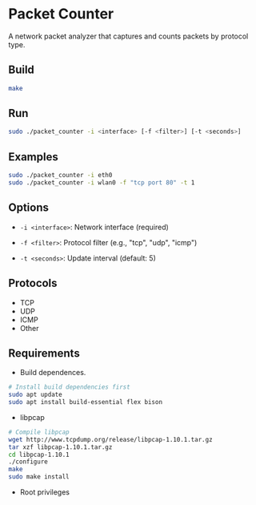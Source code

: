 # Packet Counter

A network packet analyzer that captures and counts packets by protocol type. 

## Build

```sh
make
```

## Run

```sh
sudo ./packet_counter -i <interface> [-f <filter>] [-t <seconds>]
```

## Examples

```sh
sudo ./packet_counter -i eth0
sudo ./packet_counter -i wlan0 -f "tcp port 80" -t 1
```

## Options

- `-i <interface>`: Network interface (required)
    
- `-f <filter>`: Protocol filter (e.g., "tcp", "udp", "icmp")
    
- `-t <seconds>`: Update interval (default: 5)

## Protocols

- TCP
- UDP
- ICMP
- Other

## Requirements

- Build dependences.
```sh
# Install build dependencies first
sudo apt update
sudo apt install build-essential flex bison
```

- libpcap
```sh
# Compile libpcap
wget http://www.tcpdump.org/release/libpcap-1.10.1.tar.gz
tar xzf libpcap-1.10.1.tar.gz
cd libpcap-1.10.1
./configure
make
sudo make install
```

- Root privileges
